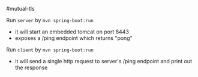 #mutual-tls

Run `server` by `mvn spring-boot:run`
* it will start an embedded tomcat on port 8443
* exposes a /ping endpoint which returns "pong" 

Run `client` by `mvn spring-boot:run`
* it will send a single http request to server's /ping endpoint and print out the response